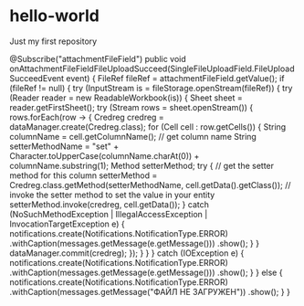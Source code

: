 # hello-world
Just my first repository

@Subscribe("attachmentFileField")
public void onAttachmentFileFieldFileUploadSucceed(SingleFileUploadField.FileUploadSucceedEvent event) {
    FileRef fileRef = attachmentFileField.getValue();
    if (fileRef != null) {
        try (InputStream is = fileStorage.openStream(fileRef)) {
            try (Reader reader = new ReadableWorkbook(is)) {
                Sheet sheet = reader.getFirstSheet();
                try (Stream<Row> rows = sheet.openStream()) {
                    rows.forEach(row -> {
                        Credreg credreg = dataManager.create(Credreg.class);
                        for (Cell cell : row.getCells()) {
                            String columnName = cell.getColumnName(); // get column name
                            String setterMethodName = "set" + Character.toUpperCase(columnName.charAt(0)) + columnName.substring(1);
                            Method setterMethod;
                            try {
                                // get the setter method for this column
                                setterMethod = Credreg.class.getMethod(setterMethodName, cell.getData().getClass());
                                // invoke the setter method to set the value in your entity
                                setterMethod.invoke(credreg, cell.getData());
                            } catch (NoSuchMethodException | IllegalAccessException | InvocationTargetException e) {
                                notifications.create(Notifications.NotificationType.ERROR)
                                        .withCaption(messages.getMessage(e.getMessage()))
                                        .show();
                            }
                        }
                        dataManager.commit(credreg);
                    });
                }
            }
        } catch (IOException e) {
            notifications.create(Notifications.NotificationType.ERROR)
                    .withCaption(messages.getMessage(e.getMessage()))
                    .show();
        }
    } else {
        notifications.create(Notifications.NotificationType.ERROR)
                .withCaption(messages.getMessage("ФАЙЛ НЕ ЗАГРУЖЕН"))
                .show();
    }
}
